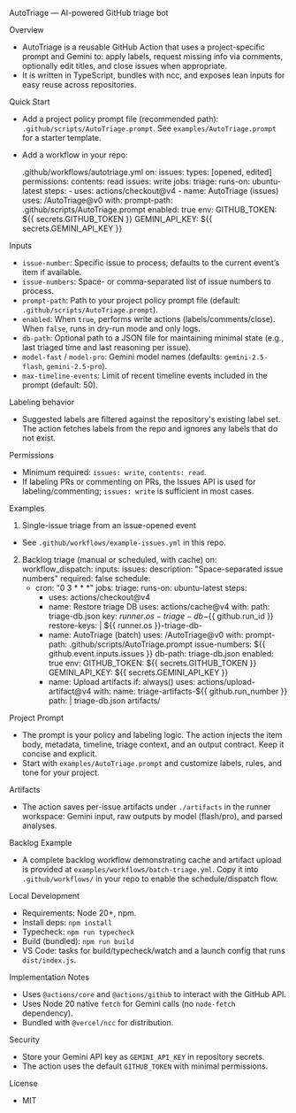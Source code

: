 AutoTriage — AI-powered GitHub triage bot

Overview
- AutoTriage is a reusable GitHub Action that uses a project-specific prompt and Gemini to: apply labels, request missing info via comments, optionally edit titles, and close issues when appropriate.
- It is written in TypeScript, bundles with ncc, and exposes lean inputs for easy reuse across repositories.

Quick Start
- Add a project policy prompt file (recommended path): `.github/scripts/AutoTriage.prompt`. See `examples/AutoTriage.prompt` for a starter template.
- Add a workflow in your repo:

  .github/workflows/autotriage.yml
  on:
    issues:
      types: [opened, edited]
  permissions:
    contents: read
    issues: write
  jobs:
    triage:
      runs-on: ubuntu-latest
      steps:
        - uses: actions/checkout@v4
        - name: AutoTriage (issues)
          uses: <owner>/AutoTriage@v0
          with:
            prompt-path: .github/scripts/AutoTriage.prompt
            enabled: true
          env:
            GITHUB_TOKEN: ${{ secrets.GITHUB_TOKEN }}
            GEMINI_API_KEY: ${{ secrets.GEMINI_API_KEY }}

Inputs
- `issue-number`: Specific issue to process; defaults to the current event’s item if available.
- `issue-numbers`: Space- or comma-separated list of issue numbers to process.
- `prompt-path`: Path to your project policy prompt file (default: `.github/scripts/AutoTriage.prompt`).
- `enabled`: When `true`, performs write actions (labels/comments/close). When `false`, runs in dry-run mode and only logs.
- `db-path`: Optional path to a JSON file for maintaining minimal state (e.g., last triaged time and last reasoning per issue).
- `model-fast` / `model-pro`: Gemini model names (defaults: `gemini-2.5-flash`, `gemini-2.5-pro`).
- `max-timeline-events`: Limit of recent timeline events included in the prompt (default: 50).

Labeling behavior
- Suggested labels are filtered against the repository's existing label set. The action fetches labels from the repo and ignores any labels that do not exist.

Permissions
- Minimum required: `issues: write`, `contents: read`.
- If labeling PRs or commenting on PRs, the Issues API is used for labeling/commenting; `issues: write` is sufficient in most cases.

Examples
1) Single-issue triage from an issue-opened event
  - See `.github/workflows/example-issues.yml` in this repo.

2) Backlog triage (manual or scheduled, with cache)
  on:
    workflow_dispatch:
      inputs:
        issues:
          description: "Space-separated issue numbers"
          required: false
    schedule:
      - cron: "0 3 * * *"
  jobs:
    triage:
      runs-on: ubuntu-latest
      steps:
        - uses: actions/checkout@v4
        - name: Restore triage DB
          uses: actions/cache@v4
          with:
            path: triage-db.json
            key: ${{ runner.os }}-triage-db-${{ github.run_id }}
            restore-keys: |
              ${{ runner.os }}-triage-db-
        - name: AutoTriage (batch)
          uses: <owner>/AutoTriage@v0
          with:
            prompt-path: .github/scripts/AutoTriage.prompt
            issue-numbers: ${{ github.event.inputs.issues }}
            db-path: triage-db.json
            enabled: true
          env:
            GITHUB_TOKEN: ${{ secrets.GITHUB_TOKEN }}
            GEMINI_API_KEY: ${{ secrets.GEMINI_API_KEY }}
        - name: Upload artifacts
          if: always()
          uses: actions/upload-artifact@v4
          with:
            name: triage-artifacts-${{ github.run_number }}
            path: |
              triage-db.json
              artifacts/

Project Prompt
- The prompt is your policy and labeling logic. The action injects the item body, metadata, timeline, triage context, and an output contract. Keep it concise and explicit.
- Start with `examples/AutoTriage.prompt` and customize labels, rules, and tone for your project.

Artifacts
- The action saves per-issue artifacts under `./artifacts` in the runner workspace: Gemini input, raw outputs by model (flash/pro), and parsed analyses.

Backlog Example
- A complete backlog workflow demonstrating cache and artifact upload is provided at `examples/workflows/batch-triage.yml`. Copy it into `.github/workflows/` in your repo to enable the schedule/dispatch flow.

Local Development
- Requirements: Node 20+, npm.
- Install deps: `npm install`
- Typecheck: `npm run typecheck`
- Build (bundled): `npm run build`
- VS Code: tasks for build/typecheck/watch and a launch config that runs `dist/index.js`.

Implementation Notes
- Uses `@actions/core` and `@actions/github` to interact with the GitHub API.
- Uses Node 20 native `fetch` for Gemini calls (no `node-fetch` dependency).
- Bundled with `@vercel/ncc` for distribution.

Security
- Store your Gemini API key as `GEMINI_API_KEY` in repository secrets.
- The action uses the default `GITHUB_TOKEN` with minimal permissions.

License
- MIT
